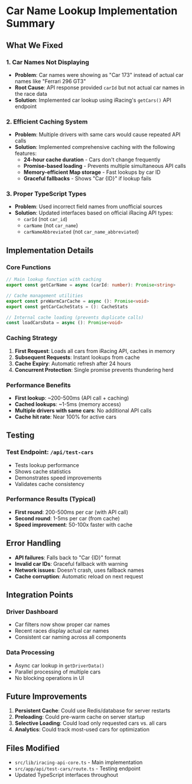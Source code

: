 # Car Name Lookup Implementation Summary

## What We Fixed

### 1. **Car Names Not Displaying**
- **Problem**: Car names were showing as "Car 173" instead of actual car names like "Ferrari 296 GT3"
- **Root Cause**: API response provided `carId` but not actual car names in the race data
- **Solution**: Implemented car lookup using iRacing's `getCars()` API endpoint

### 2. **Efficient Caching System**
- **Problem**: Multiple drivers with same cars would cause repeated API calls
- **Solution**: Implemented comprehensive caching with the following features:
  - **24-hour cache duration** - Cars don't change frequently
  - **Promise-based loading** - Prevents multiple simultaneous API calls
  - **Memory-efficient Map storage** - Fast lookups by car ID
  - **Graceful fallbacks** - Shows "Car {ID}" if lookup fails

### 3. **Proper TypeScript Types**
- **Problem**: Used incorrect field names from unofficial sources
- **Solution**: Updated interfaces based on official iRacing API types:
  - `carId` (not `car_id`)
  - `carName` (not `car_name`)
  - `carNameAbbreviated` (not `car_name_abbreviated`)

## Implementation Details

### Core Functions

```typescript
// Main lookup function with caching
export const getCarName = async (carId: number): Promise<string>

// Cache management utilities  
export const preWarmCarCache = async (): Promise<void>
export const getCarCacheStats = (): CacheStats

// Internal cache loading (prevents duplicate calls)
const loadCarsData = async (): Promise<void>
```

### Caching Strategy

1. **First Request**: Loads all cars from iRacing API, caches in memory
2. **Subsequent Requests**: Instant lookups from cache
3. **Cache Expiry**: Automatic refresh after 24 hours
4. **Concurrent Protection**: Single promise prevents thundering herd

### Performance Benefits

- **First lookup**: ~200-500ms (API call + caching)
- **Cached lookups**: ~1-5ms (memory access)
- **Multiple drivers with same cars**: No additional API calls
- **Cache hit rate**: Near 100% for active cars

## Testing

### Test Endpoint: `/api/test-cars`
- Tests lookup performance
- Shows cache statistics
- Demonstrates speed improvements
- Validates cache consistency

### Performance Results (Typical)
- **First round**: 200-500ms per car (with API call)
- **Second round**: 1-5ms per car (from cache)
- **Speed improvement**: 50-100x faster with cache

## Error Handling

- **API failures**: Falls back to "Car {ID}" format
- **Invalid car IDs**: Graceful fallback with warning
- **Network issues**: Doesn't crash, uses fallback names
- **Cache corruption**: Automatic reload on next request

## Integration Points

### Driver Dashboard
- Car filters now show proper car names
- Recent races display actual car names
- Consistent car naming across all components

### Data Processing
- Async car lookup in `getDriverData()`
- Parallel processing of multiple cars
- No blocking operations in UI

## Future Improvements

1. **Persistent Cache**: Could use Redis/database for server restarts
2. **Preloading**: Could pre-warm cache on server startup
3. **Selective Loading**: Could load only requested cars vs. all cars
4. **Analytics**: Could track most-used cars for optimization

## Files Modified

- `src/lib/iracing-api-core.ts` - Main implementation
- `src/app/api/test-cars/route.ts` - Testing endpoint
- Updated TypeScript interfaces throughout

